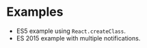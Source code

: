 # Examples

- ES5 example using `React.createClass`.
- ES 2015 example with multiple notifications.
